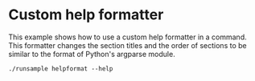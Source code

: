 # Custom help formatter

This example shows how to use a custom help formatter in a command. This
formatter changes the section titles and the order of sections to be
similar to the format of Python's argparse module.

```
./runsample helpformat --help
```

